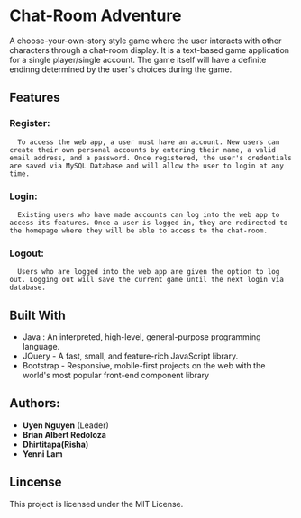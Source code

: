# Chat-Room Adventure
  A choose-your-own-story style game where the user interacts with other characters through a chat-room display. It is a text-based game application for a single player/single account. The game itself will have a definite endinng determined by the user's choices during the game.
  
## Features
### Register: ###
      To access the web app, a user must have an account. New users can create their own personal accounts by entering their name, a valid email address, and a password. Once registered, the user's credentials are saved via MySQL Database and will allow the user to login at any time.
      
### Login: 
      Existing users who have made accounts can log into the web app to access its features. Once a user is logged in, they are redirected to the homepage where they will be able to access to the chat-room.
      
### Logout: 
      Users who are logged into the web app are given the option to log out. Logging out will save the current game until the next login via database. 
  
## Built With
 - Java : An interpreted, high-level, general-purpose programming language.
 - JQuery - A fast, small, and feature-rich JavaScript library.
 - Bootstrap - Responsive, mobile-first projects on the web with the world's most popular front-end component library

## Authors:
* **Uyen Nguyen** (Leader)
* **Brian Albert Redoloza**
* **Dhirtitapa(Risha)**
* **Yenni Lam**

## Lincense

This project is licensed under the MIT License.
